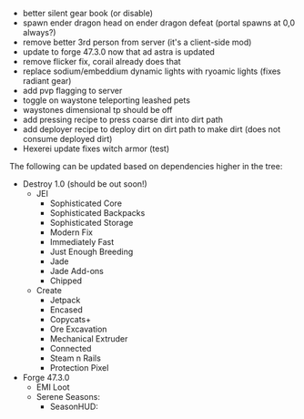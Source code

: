 - better silent gear book (or disable)
- spawn ender dragon head on ender dragon defeat (portal spawns at 0,0 always?)
- remove better 3rd person from server (it's a client-side mod)
- update to forge 47.3.0 now that ad astra is updated
- remove flicker fix, corail already does that
- replace sodium/embeddium dynamic lights with ryoamic lights (fixes radiant gear)
- add pvp flagging to server
- toggle on waystone teleporting leashed pets
- waystones dimensional tp should be off
- add pressing recipe to press coarse dirt into dirt path
- add deployer recipe to deploy dirt on dirt path to make dirt (does not consume deployed dirt)
- Hexerei update fixes witch armor (test)



The following can be updated based on dependencies higher in the tree:

- Destroy 1.0 (should be out soon!)
	- JEI
		- Sophisticated Core
		- Sophisticated Backpacks
		- Sophisticated Storage
		- Modern Fix
		- Immediately Fast
		- Just Enough Breeding
		- Jade
		- Jade Add-ons
		- Chipped
	- Create
		- Jetpack
		- Encased
		- Copycats+
		- Ore Excavation
		- Mechanical Extruder
		- Connected
		- Steam n Rails
		- Protection Pixel
- Forge 47.3.0
	- EMI Loot
	- Serene Seasons:
		- SeasonHUD: